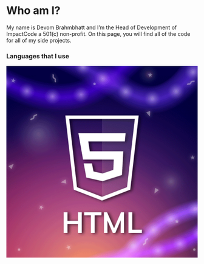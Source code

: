 # Who am I?
My name is Devom Brahmbhatt and I’m the Head of Development of ImpactCode a 501(c) non-profit. On this page, you will find all of the code for all of my side projects.

### Languages that I use
![HTML](Images/HTML.png 'HTML')

